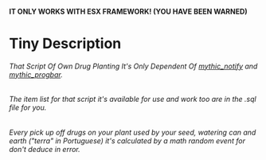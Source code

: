 **IT ONLY WORKS WITH ESX FRAMEWORK! (YOU HAVE BEEN WARNED)**

# Tiny Description
###### That Script Of Own Drug Planting It's Only Dependent Of [mythic_notify](https://github.com/JayMontana36/mythic_notify) and [mythic_progbar](https://github.com/HalCroves/mythic_progbar).
###### The item list for that script it's available for use and work too are in the .sql file for you.
###### Every pick up off drugs on your plant used by your seed, watering can and earth ("terra" in Portuguese) it's calculated by a math random event for don't deduce in error.
